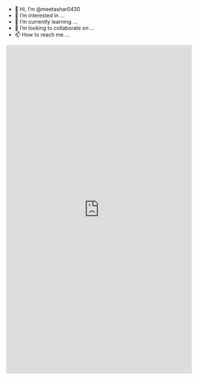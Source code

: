 - 👋 Hi, I’m @meetashar0430
- 👀 I’m interested in ...
- 🌱 I’m currently learning ...
- 💞️ I’m looking to collaborate on ...
- 📫 How to reach me ...

<!---
meetashar0430/meetashar0430 is a ✨ special ✨ repository because its `README.md` (this file) appears on your GitHub profile.
You can click the Preview link to take a look at your changes.
--->
<iframe src="https://www.linkedin.com/embed/feed/update/urn:li:share:6808253839997755393" height="889" width="504" frameborder="0" allowfullscreen="" title="Embedded post"></iframe>
